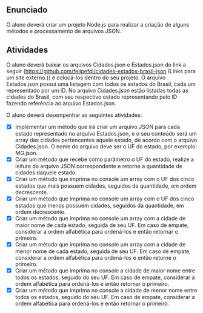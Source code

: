 ## Enunciado

O aluno deverá criar um projeto Node.js para realizar a criação de alguns métodos e processamento de arquivos JSON.

## Atividades

O aluno deverá baixar os arquivos Cidades.json e Estados.json do link a seguir (https://github.com/felipefdl/cidades-estados-brasil-json (Links para um site externo.)) e colocá-los dentro do seu projeto. O arquivo Estados.json possui uma listagem com todos os estados do Brasil, cada um representado por um ID. No arquivo Cidades.json estão listadas todas as cidades do Brasil, com seu respectivo estado representando pelo ID fazendo referência ao arquivo Estados.json.

O aluno deverá desempenhar as seguintes atividades:

- [x] Implementar um método que irá criar um arquivo JSON para cada estado representado no arquivo Estados.json, e o seu conteúdo será um array das cidades pertencentes aquele estado, de acordo com o arquivo Cidades.json. O nome do arquivo deve ser o UF do estado, por exemplo: MG.json.
- [x] Criar um método que recebe como parâmetro o UF do estado, realize a leitura do arquivo JSON correspondente e retorne a quantidade de cidades daquele estado.
- [x] Criar um método que imprima no console um array com o UF dos cinco estados que mais possuem cidades, seguidos da quantidade, em ordem decrescente.
- [x] Criar um método que imprima no console um array com o UF dos cinco estados que menos possuem cidades, seguidos da quantidade, em ordem decrescente.
- [x] Criar um método que imprima no console um array com a cidade de maior nome de cada estado, seguida de seu UF. Em caso de empate, considerar a ordem alfabética para ordená-los e então retornar o primeiro.
- [x] Criar um método que imprima no console um array com a cidade de menor nome de cada estado, seguida de seu UF. Em caso de empate, considerar a ordem alfabética para ordená-los e então retorne o primeiro.
- [x] Criar um método que imprima no console a cidade de maior nome entre todos os estados, seguido do seu UF. Em caso de empate, considerar a ordem alfabética para ordená-los e então retornar o primeiro.
- [x] Criar um método que imprima no console a cidade de menor nome entre todos os estados, seguido do seu UF. Em caso de empate, considerar a ordem alfabética para ordená-los e então retornar o primeiro.
